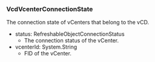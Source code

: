 ### VcdVcenterConnectionState
The connection state of vCenters that belong to the vCD.

- status: RefreshableObjectConnectionStatus
  - The connection status of the vCenter.
- vcenterId: System.String
  - FID of the vCenter.
